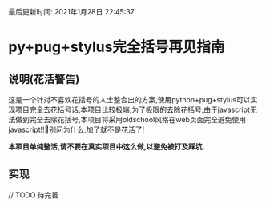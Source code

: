最后更新时间: 2021年1月28日 22:45:37

# py+pug+stylus完全括号再见指南

## 说明(花活警告)

这是一个针对不喜欢花括号的人士整合出的方案,使用python+pug+stylus可以实现项目完全去花括号话,本项目比较极端,为了极限的去除花括号,由于javascript无法做到完全去除花括号,本项目将采用oldschool风格在web页面完全避免使用javascript!!🤪别问为什么,加了就不是花活了!

**本项目单纯整活,请不要在真实项目中这么做,以避免被打及踩坑.**

## 实现

// TODO 待完善

